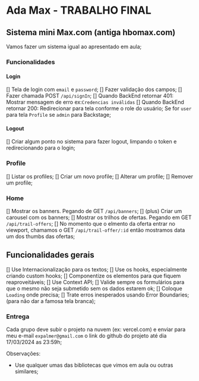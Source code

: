 # Ada Max - TRABALHO FINAL

## Sistema mini Max.com (antiga hbomax.com)

Vamos fazer um sistema igual ao apresentado em aula;

### Funcionalidades

#### Login

[] Tela de login com `email` e `password`;
[] Fazer validação dos campos;
[] Fazer chamada POST `/api/signIn`;
[] Quando BackEnd retornar 401: Mostrar mensagem de erro ex:`Credencias inválidas`
[] Quando BackEnd retornar 200: Redirecionar para tela conforme o role do usuário;
Se for `user` para tela `Profile` se `admin` para Backstage;

#### Logout

[] Criar algum ponto no sistema para fazer logout, limpando o token e redirecionando para o login;

### Profile

[] Listar os profiles;
[] Criar um novo profile;
[] Alterar um profile;
[] Remover um profile;

### Home

[] Mostrar os banners. Pegando de GET `/api/banners`;
[] (plus) Criar um carousel com os banners;
[] Mostrar os trilhos de ofertas. Pegando em GET `/api/trail-offers`;
[] No momento que o elmento da oferta entrar no viewport, chamamos o GET `/api/trail-offer/:id` então mostramos data um dos thumbs das ofertas;

## Funcionalidades gerais

[] Use Internacionalização para os textos;
[] Use os hooks, especialmente criando custom hooks;
[] Componentize os elementos para que fiquem reaproveitáveis;
[] Use Context API;
[] Valide sempre os formulários para que o mesmo não seja submetido sem os dados estarem ok;
[] Coloque `Loading` onde precisa;
[] Trate erros inesperados usando Error Boundaries; (para não dar a famosa tela branca);

### Entrega

Cada grupo deve subir o projeto na nuvem (ex: vercel.com) e enviar para meu e-mail `expalmer@gmail.com` o link do github do projeto até dia 17/03/2024 as 23:59h;

Observações:

- Use qualquer umas das bibliotecas que vimos em aula ou outras similares;
